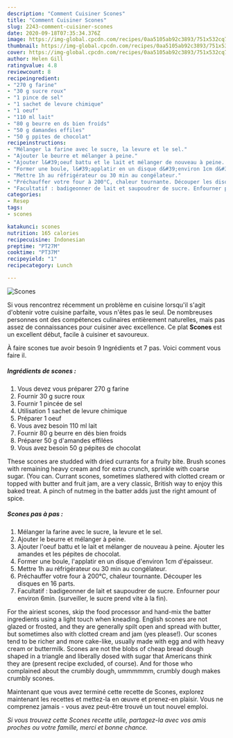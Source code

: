 ```yaml
---
description: "Comment Cuisiner Scones"
title: "Comment Cuisiner Scones"
slug: 2243-comment-cuisiner-scones
date: 2020-09-18T07:35:34.376Z
image: https://img-global.cpcdn.com/recipes/0aa5105ab92c3893/751x532cq70/scones-photo-principale-de-la-recette.jpg
thumbnail: https://img-global.cpcdn.com/recipes/0aa5105ab92c3893/751x532cq70/scones-photo-principale-de-la-recette.jpg
cover: https://img-global.cpcdn.com/recipes/0aa5105ab92c3893/751x532cq70/scones-photo-principale-de-la-recette.jpg
author: Helen Gill
ratingvalue: 4.8
reviewcount: 8
recipeingredient:
- "270 g farine"
- "30 g sucre roux"
- "1 pince de sel"
- "1 sachet de levure chimique"
- "1 oeuf"
- "110 ml lait"
- "80 g beurre en ds bien froids"
- "50 g damandes effiles"
- "50 g ppites de chocolat"
recipeinstructions:
- "Mélanger la farine avec le sucre, la levure et le sel."
- "Ajouter le beurre et mélanger à peine."
- "Ajouter l&#39;oeuf battu et le lait et mélanger de nouveau à peine. Ajouter les amandes et les pépites de chocolat."
- "Former une boule, l&#39;applatir en un disque d&#39;environ 1cm d&#39;épaisseur."
- "Mettre 1h au réfrigérateur ou 30 min au congélateur."
- "Préchauffer votre four à 200°C, chaleur tournante. Découper les disques en 16 parts."
- "Facultatif : badigeonner de lait et saupoudrer de sucre. Enfourner pour environ 6min. (surveiller, le sucre prend vite à la fin)."
categories:
- Resep
tags:
- scones

katakunci: scones 
nutrition: 165 calories
recipecuisine: Indonesian
preptime: "PT27M"
cooktime: "PT37M"
recipeyield: "1"
recipecategory: Lunch

---
```



![Scones](https://img-global.cpcdn.com/recipes/0aa5105ab92c3893/751x532cq70/scones-photo-principale-de-la-recette.jpg)

Si vous rencontrez récemment un problème en cuisine lorsqu'il s'agit d'obtenir votre cuisine parfaite, vous n'êtes pas le seul. De nombreuses personnes ont des compétences culinaires entièrement naturelles, mais pas assez de connaissances pour cuisiner avec excellence. Ce plat <strong> Scones </strong> est un excellent début, facile à cuisiner et savoureux.

<!--inarticleads1-->

À faire scones tue avoir besoin 9 Ingrédients et 7 pas. Voici comment vous faire il.

##### Ingrédients de scones :

1. Vous devez vous préparer 270 g farine
1. Fournir 30 g sucre roux
1. Fournir 1 pincée de sel
1. Utilisation 1 sachet de levure chimique
1. Préparer 1 oeuf
1. Vous avez besoin 110 ml lait
1. Fournir 80 g beurre en dés bien froids
1. Préparer 50 g d&#39;amandes effilées
1. Vous avez besoin 50 g pépites de chocolat


These scones are studded with dried currants for a fruity bite. Brush scones with remaining heavy cream and for extra crunch, sprinkle with coarse sugar. (You can. Currant scones, sometimes slathered with clotted cream or topped with butter and fruit jam, are a very classic, British way to enjoy this baked treat. A pinch of nutmeg in the batter adds just the right amount of spice. 

<!--inarticleads2-->

##### Scones pas à pas :

1. Mélanger la farine avec le sucre, la levure et le sel.
1. Ajouter le beurre et mélanger à peine.
1. Ajouter l&#39;oeuf battu et le lait et mélanger de nouveau à peine. Ajouter les amandes et les pépites de chocolat.
1. Former une boule, l&#39;applatir en un disque d&#39;environ 1cm d&#39;épaisseur.
1. Mettre 1h au réfrigérateur ou 30 min au congélateur.
1. Préchauffer votre four à 200°C, chaleur tournante. Découper les disques en 16 parts.
1. Facultatif : badigeonner de lait et saupoudrer de sucre. Enfourner pour environ 6min. (surveiller, le sucre prend vite à la fin).


For the airiest scones, skip the food processor and hand-mix the batter ingredients using a light touch when kneading. English scones are not glazed or frosted, and they are generally spilt open and spread with butter, but sometimes also with clotted cream and jam (yes please!). Our scones tend to be richer and more cake-like, usually made with egg and with heavy cream or buttermilk. Scones are not the blobs of cheap bread dough shaped in a triangle and liberally dosed with sugar that Americans think they are (present recipe excluded, of course). And for those who complained about the crumbly dough, ummmmmm, crumbly dough makes crumbly scones. 

<!--inarticleads1-->

<p>
Maintenant que vous avez terminé cette recette de Scones, explorez maintenant les recettes et mettez-la en œuvre et prenez-en plaisir. Vous ne comprenez jamais - vous avez peut-être trouvé un tout nouvel emploi.
</p>

<p>
<i>Si vous trouvez cette Scones recette utile, partagez-la avec vos amis proches ou votre famille, merci et bonne chance.</i>
</p>
